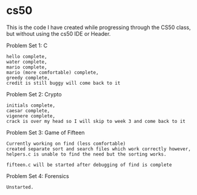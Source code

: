 # cs50

This is the code I have created while progressing through the CS50 class, but without using the cs50 IDE or Header.

Problem Set 1: C

	hello complete, 
	water complete,
	mario complete,
	mario (more comfortable) complete,
	greedy complete,
	credit is still buggy will come back to it


Problem Set 2: Crypto

	initials complete,
	caesar complete,
	vigenere complete,
	crack is over my head so I will skip to week 3 and come back to it

Problem Set 3: Game of Fifteen

	Currently working on find (less comfortable) 
	created separate sort and search files which work correctly however,
	helpers.c is unable to find the need but the sorting works.
	
	fifteen.c will be started after debugging of find is complete

Problem Set 4: Forensics

	Unstarted.
	
